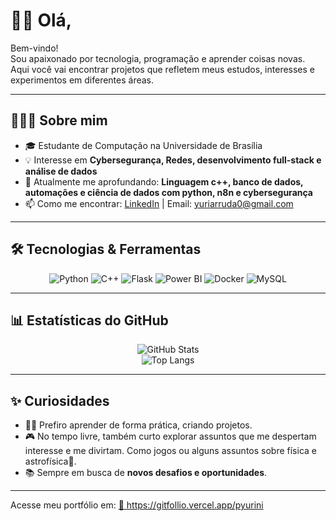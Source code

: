 #  👋🏾 Olá,

Bem-vindo!  
Sou apaixonado por tecnologia, programação e aprender coisas novas. Aqui você vai encontrar projetos que refletem meus estudos, interesses e experimentos em diferentes áreas.

---

## 🧑🏾‍💻 Sobre mim
- 🎓 Estudante de Computação na Universidade de Brasília
- 💡 Interesse em **Cybersegurança, Redes, desenvolvimento full-stack e análise de dados**
- 🌱 Atualmente me aprofundando: **Linguagem c++, banco de dados, automações e ciência de dados com python, n8n e cybersegurança**
- 📫 Como me encontrar: [LinkedIn](https://linkedin.com/in/yuri-arruda-062614248/) | Email: yuriarruda0@gmail.com

---

## 🛠️ Tecnologias & Ferramentas
<div align="center">

![Python](https://img.shields.io/badge/Python-3776AB?style=for-the-badge&logo=python&logoColor=white)
![C++](https://img.shields.io/badge/C++-00599C?style=for-the-badge&logo=cplusplus&logoColor=white)
![Flask](https://img.shields.io/badge/Flask-000000?style=for-the-badge&logo=flask&logoColor=white)
![Power BI](https://img.shields.io/badge/Power%20BI-F2C811?style=for-the-badge&logo=powerbi&logoColor=black)
![Docker](https://img.shields.io/badge/Docker-2496ED?style=for-the-badge&logo=docker&logoColor=white)
![MySQL](https://img.shields.io/badge/MySQL-4479A1?style=for-the-badge&logo=mysql&logoColor=white)


</div>

---

## 📊 Estatísticas do GitHub
<div align="center">

![GitHub Stats](https://github-readme-stats.vercel.app/api?username=pyurini&show_icons=true&theme=tokyonight)  
![Top Langs](https://github-readme-stats.vercel.app/api/top-langs/?username=pyurini&layout=compact&theme=tokyonight)

</div>

---

## ✨ Curiosidades
- 🚴‍♂️ Prefiro aprender de forma prática, criando projetos.
- 🎮 No tempo livre, também curto explorar assuntos que me despertam interesse e me divirtam. Como jogos ou alguns assuntos sobre física e astrofísica💫.
- 📚 Sempre em busca de **novos desafios e oportunidades**.

---

Acesse meu portfólio em: 
<a href="https://gitfollio.vercel.app/pyurini"> 🔗
  https://gitfollio.vercel.app/pyurini
</a>

<!-- GitFolio:start
{
  "gitfolio": "on",
  "name": "Yuri Arruda",
  "email": "yuriarruda0@gmail.com",
  "tagline": "Automação, Dados e Segurança",
  "avatar_url": "https://avatars.githubusercontent.com/u/114200839?v=4",
  "website": "https://github.com/pyurini/pyurini",
  "githubUser": "pyurini",
  "linkedinUser": "https://www.linkedin.com/in/yuri-arruda-062614248/",
  "about": "Bem-vindo!
Sou apaixonado por tecnologia, programação e aprender coisas novas. Aqui você vai encontrar projetos que refletem meus estudos, interesses e experimentos em diferentes áreas.
Possuo experiência em desenvolvimento e análise de dados, atuando em projetos de automação e
 construção de dashboards. Iniciei minha trajetória com Power BI e Python, focando em análise de dados",
  "showStars": false,
  "showFollowers": false,
  "followers": 3,
  "following": 3,
  "themeId": "modern",
  "tech": [
  "Python | Power BI | MySQL "
],
  "projects": [
  {
    "id": 1016199273,
    "repoName": "Gerador-e-Verificador-de-Assinaturas-Digitais",
    "url": "https://github.com/pyurini/Gerador-e-Verificador-de-Assinaturas-Digitais",
    "stars": 0,
    "description": "Projeto de criptografia aplicada: criação de um módulo em Python para geração de chaves, assinatura e  validação digital via RSA-PSS com hash, construído sem bibliotecas externas",
    "image": "https://private-user-images.githubusercontent.com/114200839/495290653-97308c84-c780-456a-9f06-299f90a477c3.png?jwt=eyJ0eXAiOiJKV1QiLCJhbGciOiJIUzI1NiJ9.eyJpc3MiOiJnaXRodWIuY29tIiwiYXVkIjoicmF3LmdpdGh1YnVzZXJjb250ZW50LmNvbSIsImtleSI6ImtleTUiLCJleHAiOjE3NTk1NDc1NjEsIm5iZiI6MTc1OTU0NzI2MSwicGF0aCI6Ii8xMTQyMDA4MzkvNDk1MjkwNjUzLTk3MzA4Yzg0LWM3ODAtNDU2YS05ZjA2LTI5OWY5MGE0NzdjMy5wbmc_WC1BbXotQWxnb3JpdGhtPUFXUzQtSE1BQy1TSEEyNTYmWC1BbXotQ3JlZGVudGlhbD1BS0lBVkNPRFlMU0E1M1BRSzRaQSUyRjIwMjUxMDA0JTJGdXMtZWFzdC0xJTJGczMlMkZhd3M0X3JlcXVlc3QmWC1BbXotRGF0ZT0yMDI1MTAwNFQwMzA3NDFaJlgtQW16LUV4cGlyZXM9MzAwJlgtQW16LVNpZ25hdHVyZT0xMWFiOGE2YWQzODk4NDA3OGYwMTU0OWMyNDBlYzlhMzMzMTZiZjlhMmExMzMzZTFjMmUzYTk3YzgyMWMxODMwJlgtQW16LVNpZ25lZEhlYWRlcnM9aG9zdCJ9.Zg6x7RUYgGQmPXgGmp29dGlcMmRazn86wG1RyjEajqs",
    "techs": [
      "Python 3.11+ Flask Flask-SocketIO python-socketio Algoritmo de assinatura RSA-PSS em signature.py) Front-end simples com HTML",
      "CSS",
      "JavaScript e servidor python usando Socket.IO"
    ],
    "deploy": "https://github.com/pyurini/Gerador-e-Verificador-de-Assinaturas-Digitais",
    "highlighted": true
  },
  {
    "id": 855245394,
    "repoName": "Projeto-Tecnicas-de-Programacao",
    "url": "https://github.com/pyurini/Projeto-Tecnicas-de-Programacao",
    "stars": 0,
    "description": "Projeto de sistema para monitoramento de pagamentos e vencimentos de títulos de renda fixa, com foco  em CRUD, arquitetura orientada a objetos e testes unitários para garantir qualidade e segurança",
    "image": "https://private-user-images.githubusercontent.com/114200839/366226361-f3ef9fbd-9c6e-4d2c-a7ba-f80e84980825.png?jwt=eyJ0eXAiOiJKV1QiLCJhbGciOiJIUzI1NiJ9.eyJpc3MiOiJnaXRodWIuY29tIiwiYXVkIjoicmF3LmdpdGh1YnVzZXJjb250ZW50LmNvbSIsImtleSI6ImtleTUiLCJleHAiOjE3NTk1NDc2NTQsIm5iZiI6MTc1OTU0NzM1NCwicGF0aCI6Ii8xMTQyMDA4MzkvMzY2MjI2MzYxLWYzZWY5ZmJkLTljNmUtNGQyYy1hN2JhLWY4MGU4NDk4MDgyNS5wbmc_WC1BbXotQWxnb3JpdGhtPUFXUzQtSE1BQy1TSEEyNTYmWC1BbXotQ3JlZGVudGlhbD1BS0lBVkNPRFlMU0E1M1BRSzRaQSUyRjIwMjUxMDA0JTJGdXMtZWFzdC0xJTJGczMlMkZhd3M0X3JlcXVlc3QmWC1BbXotRGF0ZT0yMDI1MTAwNFQwMzA5MTRaJlgtQW16LUV4cGlyZXM9MzAwJlgtQW16LVNpZ25hdHVyZT03NDg5ZWUwNGI4MTA0MjkwZmFlODUzOWYxNzQ4ZmRiNzBmNmQyYmRmYjMxOTY4ODRjOTZkMzU5ZTY5OGUyZjg1JlgtQW16LVNpZ25lZEhlYWRlcnM9aG9zdCJ9.9RAE3egpsG8So_W9pCokqnG0ifO1hbj5ZtBZcN1_6LY",
    "techs": [],
    "deploy": "https://github.com/pyurini/Projeto-Tecnicas-de-Programacao",
    "highlighted": false
  }
]
}
GitFolio:end -->
  
